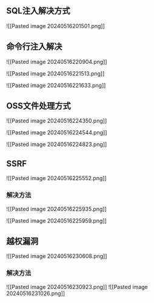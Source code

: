## SQL注入解决方式

![[Pasted image 20240516201501.png]]

## 命令行注入解决

![[Pasted image 20240516220904.png]]

![[Pasted image 20240516221513.png]]

![[Pasted image 20240516221633.png]]

## OSS文件处理方式

![[Pasted image 20240516224350.png]]

![[Pasted image 20240516224544.png]]

![[Pasted image 20240516224823.png]]

## SSRF

![[Pasted image 20240516225552.png]]

### 解决方法

![[Pasted image 20240516225935.png]]

![[Pasted image 20240516225959.png]]

## 越权漏洞

![[Pasted image 20240516230608.png]]

### 解决方法

![[Pasted image 20240516230923.png]]
![[Pasted image 20240516231026.png]]
